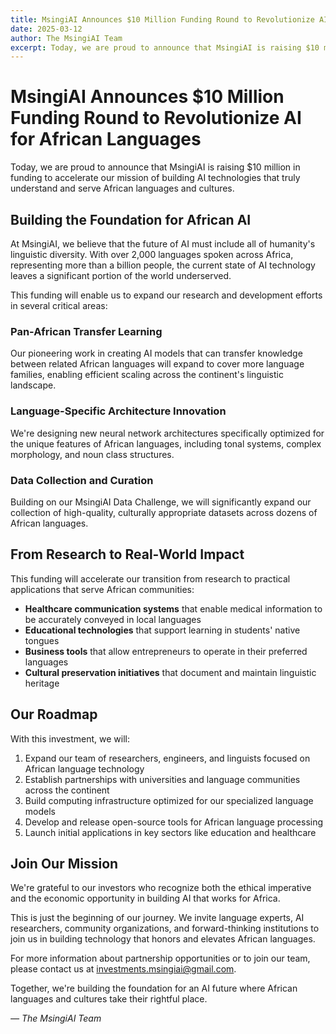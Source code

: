 ```yaml
---
title: MsingiAI Announces $10 Million Funding Round to Revolutionize AI for African Languages
date: 2025-03-12
author: The MsingiAI Team
excerpt: Today, we are proud to announce that MsingiAI is raising $10 million in funding to accelerate our mission of building AI technologies that truly understand and serve African languages and cultures.
---
```


# MsingiAI Announces $10 Million Funding Round to Revolutionize AI for African Languages

Today, we are proud to announce that MsingiAI is raising $10 million in funding to accelerate our mission of building AI technologies that truly understand and serve African languages and cultures.

## Building the Foundation for African AI

At MsingiAI, we believe that the future of AI must include all of humanity's linguistic diversity. With over 2,000 languages spoken across Africa, representing more than a billion people, the current state of AI technology leaves a significant portion of the world underserved.

This funding will enable us to expand our research and development efforts in several critical areas:

### Pan-African Transfer Learning
Our pioneering work in creating AI models that can transfer knowledge between related African languages will expand to cover more language families, enabling efficient scaling across the continent's linguistic landscape.

### Language-Specific Architecture Innovation
We're designing new neural network architectures specifically optimized for the unique features of African languages, including tonal systems, complex morphology, and noun class structures.

### Data Collection and Curation
Building on our MsingiAI Data Challenge, we will significantly expand our collection of high-quality, culturally appropriate datasets across dozens of African languages.

## From Research to Real-World Impact

This funding will accelerate our transition from research to practical applications that serve African communities:

- **Healthcare communication systems** that enable medical information to be accurately conveyed in local languages
- **Educational technologies** that support learning in students' native tongues
- **Business tools** that allow entrepreneurs to operate in their preferred languages
- **Cultural preservation initiatives** that document and maintain linguistic heritage

## Our Roadmap

With this investment, we will:

1. Expand our team of researchers, engineers, and linguists focused on African language technology
2. Establish partnerships with universities and language communities across the continent
3. Build computing infrastructure optimized for our specialized language models
4. Develop and release open-source tools for African language processing
5. Launch initial applications in key sectors like education and healthcare

## Join Our Mission

We're grateful to our investors who recognize both the ethical imperative and the economic opportunity in building AI that works for Africa.

This is just the beginning of our journey. We invite language experts, AI researchers, community organizations, and forward-thinking institutions to join us in building technology that honors and elevates African languages.

For more information about partnership opportunities or to join our team, please contact us at investments.msingiai@gmail.com.

Together, we're building the foundation for an AI future where African languages and cultures take their rightful place.

*— The MsingiAI Team*
